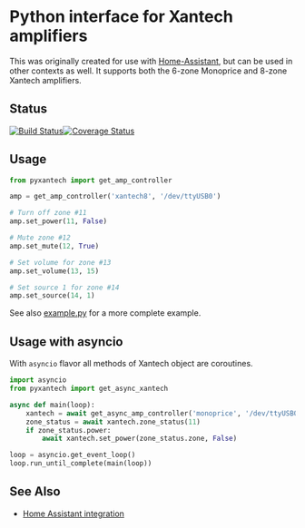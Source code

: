 # Python interface for Xantech amplifiers

This was originally created for use with [Home-Assistant](http://home-assistant.io), but can be
used in other contexts as well. It supports both the 6-zone Monoprice and 8-zone Xantech amplifiers.

## Status

[![Build Status](https://travis-ci.org/etsinko/pyxantech.svg?branch=master)](https://travis-ci.org/etsinko/pyxantech)[![Coverage Status](https://coveralls.io/repos/github/etsinko/pyxantech/badge.svg)](https://coveralls.io/github/etsinko/pyxantech)

## Usage
```python
from pyxantech import get_amp_controller

amp = get_amp_controller('xantech8', '/dev/ttyUSB0')

# Turn off zone #11
amp.set_power(11, False)

# Mute zone #12
amp.set_mute(12, True)

# Set volume for zone #13
amp.set_volume(13, 15)

# Set source 1 for zone #14 
amp.set_source(14, 1)
```

See also [example.py](example.py) for a more complete example.

## Usage with asyncio

With `asyncio` flavor all methods of Xantech object are coroutines.

```python
import asyncio
from pyxantech import get_async_xantech

async def main(loop):
    xantech = await get_async_amp_controller('monoprice', '/dev/ttyUSB0', loop)
    zone_status = await xantech.zone_status(11)
    if zone_status.power:
        await xantech.set_power(zone_status.zone, False)

loop = asyncio.get_event_loop()
loop.run_until_complete(main(loop))

```

## See Also

* [Home Assistant integration](https://www.home-assistant.io/integrations/monoprice/)
